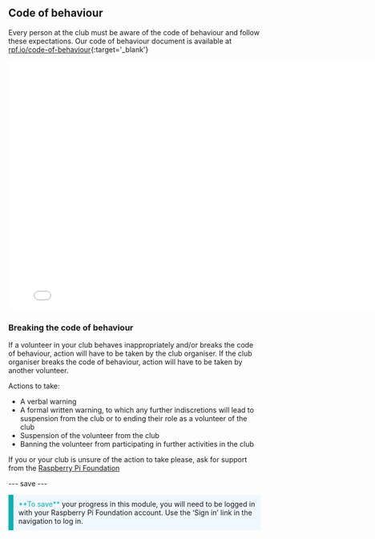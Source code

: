 ## Code of behaviour

Every person at the club must be aware of the code of behaviour and follow these expectations. Our code of behaviour document is available at [rpf.io/code-of-behaviour](http://rpf.io/code-of-behaviour){:target='_blank'}

<embed src="images/Raspberry_Pi_Foundation-safeguarding-code-of-behaviour.pdf" width="790" height="500" 
 type="application/pdf">
<br>
### Breaking the code of behaviour

If a volunteer in your club behaves inappropriately and/or breaks the code of behaviour, action will have to be taken by the club organiser. If the club organiser breaks the code of behaviour, action will have to be taken by another volunteer.

Actions to take:

* A verbal warning
* A formal written warning, to which any further indiscretions will lead to suspension from the club or to ending their role as a volunteer of the club
* Suspension of the volunteer from the club
* Banning the volunteer from participating in further activities in the club

If you or your club is unsure of the action to take please, ask for support from the <a href="mailto:safeguarding@raspberrypi.org">Raspberry Pi Foundation</a>

--- save ---

<p style="border-left: solid; border-width:10px; border-color: #0faeb0; background-color: aliceblue; padding: 10px;">
<span style="color: #0faeb0">**To save**</span> your progress in this module, you will need to be logged in with your Raspberry Pi Foundation account. Use the ‘Sign in’ link in the navigation to log in.
</p>
